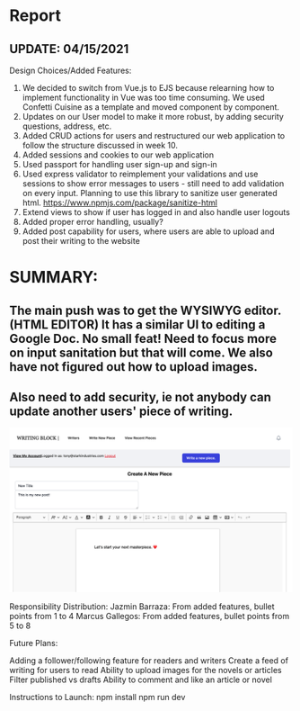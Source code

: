 # Report
## UPDATE: 04/15/2021

Design Choices/Added Features:

1. We decided to switch from Vue.js to EJS because relearning how to implement functionality in Vue was too time consuming. We used Confetti Cuisine as a template and moved component by component. 
2. Updates on our User model to make it more robust, by adding security questions, address, etc. 
3. Added CRUD actions for users and restructured our web application to follow the structure discussed in week 10.
4. Added sessions and cookies to our web application
5. Used passport for handling user sign-up and sign-in
6. Used express validator to reimplement your validations and use sessions to show error messages to users - still need to add validation on every input. Planning to use this library to sanitize user generated html. https://www.npmjs.com/package/sanitize-html 
7. Extend views to show if user has logged in and also handle user logouts
8. Added proper error handling, usually?
9. Added post capability for users, where users are able to upload and post their writing to the website

# SUMMARY: 

## The main push was to get the WYSIWYG editor. (HTML EDITOR) It has a similar UI to editing a Google Doc. No small feat! Need to focus more on input sanitation but that will come. We also have not figured out how to upload images. 

## Also need to add security, ie not anybody can update another users' piece of writing. 

![Drag Racing](sshot.png)


Responsibility Distribution:
Jazmin Barraza: From added features, bullet points from 1 to 4
Marcus Gallegos: From added features, bullet points from 5 to 8

Future Plans:

Adding a follower/following feature for readers and writers
Create a feed of writing for users to read
Ability to upload images for the novels or articles
Filter published vs drafts
Ability to comment and like an article or novel



Instructions to Launch:
npm install
npm run dev
